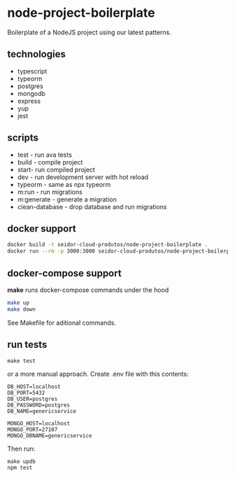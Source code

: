 # node-project-boilerplate

Boilerplate of a NodeJS project using our latest patterns.

## technologies

-   typescript
-   typeorm
-   postgres
-   mongodb
-   express
-   yup
-   jest

## scripts

-   test - run ava tests
-   build - compile project
-   start- run compiled project
-   dev - run development server with hot reload
-   typeorm - same as npx typeorm
-   m:run - run migrations
-   m:generate - generate a migration
-   clean-database - drop database and run migrations

## docker support

```bash
docker build -t seidor-cloud-produtos/node-project-boilerplate .
docker run --rm -p 3000:3000 seidor-cloud-produtos/node-project-boilerplate
```

## docker-compose support

**make** runs docker-compose commands under the hood

```bash
make up
make down
```

See Makefile for aditional commands.

## run tests

```shell
make test
```

or a more manual approach. Create .env file with this contents:

```text
DB_HOST=localhost
DB_PORT=5432
DB_USER=postgres
DB_PASSWORD=postgres
DB_NAME=genericservice

MONGO_HOST=localhost
MONGO_PORT=27107
MONGO_DBNAME=genericservice
```

Then run:

```shell
make updb
npm test
```


